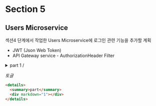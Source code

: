 # Section 5

## Users Microservice

섹션4 단계에서 작업한 Users Microservice에 로그인 관련 기능을 추가할 계획

- JWT (Json Web Token)
- API Gateway service - AuthorizationHeader Filter

<details>
  <summary>part 1 / </summary>
  <div markdown="1">   
  
로그인 시 사용자가 전달한 값을 저장하기 위한 클래스로 RequestLogin 생성

- UsernamePasswordAuthenticationFilter
  Spring Security에서 사용자의 아이디와 비밀번호 기반으로 인증을 처리하는 필터이다. 이는 기본적으로 로그인을 처리하며, 사용자 정보를 검증하고 인증토큰을 생성하는 역활을 한다.  
   그렇기 때문에 두 메소드를 재정의하여 기본 인증과정을 커스터마이징을 한다.

  - attemptAuthentication  
    로그인 요청이 들어올 때, 사용자의 자격을 기반으로 인증을 시도하는 역활을 한다. 사용자로부터 받은 `HttpServletRequest` 객체에서 아이디와 비밀번호를 추출하고 이를 기반으로 `Authentication`객체를 생성한다. 그런 다음 생성된 객체를 `AuthenticationManager`에게 전달하여 실제 인증을 수행하게 한다.

    `attemptAuthentication`을 재정의하면, 기본 인증 과정에서 커스터마이징이 필요한 부분을 추가할 수 있다. 예를 들어 요청 파라미터에서 아이디와 비밀번호를 추출하는 방법을 커스터마이징을 하거나, 추가적인 검증 로직을 넣을 수 있다.

  - SuccessfulAuthentication  
    해당 메소드는 사용자가 성공적으로 인증이 되었을 때 호출된다. 이 메소드는 보통 인증 성공 후 추가 작업을 처리하는데 사용이 된다. 예를 들어 JWT 토큰을 발급하거나 사용자의 인증 정보를 세션에 저장하는 등의 작업을 수행할 수 있다.

    `successfulAuthentication` 메소드를 재정의를 하면, 인증 성공 후의 처리를 커스터마이징을 하는데 예를 들어서 JWT 기반의 인증을 하는 경우, 이 메소드에서 JWT토큰을 생성하여 헤더에 추가할 수 있다.

* JSON 요청 데이터 파싱

```java
  RequestLogin creds = new ObjectMapper().readValue(request.getInputStream(), RequestLogin.class);
```

이 부분에서는 클라이언트가 보낸 HTTP 요청의 바디를 읽어와 RequestLogin이라는 클래스 형태로 변환한다. ObjectMapper는 Jackson 라이브러리에서 제공하는 클래스이며, JSON 데이터를 Java 객체로 변환하는 데 사용

request.getInputStream()을 통해 요청 바디를 스트림으로 가져온다.  
이 스트림을 Jackson의 readValue 메서드를 사용하여 RequestLogin 객체로 변환한다. 이 RequestLogin 클래스는 보통 로그인 시 사용되는 email과 password 필드를 가지고 있다.

- 인증 토큰 생성 및 인증 시도

```java
return getAuthenticationManager().authenticate(
        new UsernamePasswordAuthenticationToken(
                creds.getEmail(),
                creds.getPassword(),
                new ArrayList<>())
);
```

UsernamePasswordAuthenticationToken 객체를 생성하여, 사용자가 입력한 이메일과 비밀번호를 포함한 인증 토큰을 만든다.  
이 인증 토큰은 AuthenticationManager에 전달되어 실제 인증을 수행

- 예외 처리

```java
} catch (IOException e) {
    throw new RuntimeException(e);
}
```

JSON 파싱 과정에서 발생할 수 있는 IOException을 처리하기 위해 예외 처리를 한다.  
만약 JSON 파싱에 실패하면, RuntimeException을 발생시킵니다.



  </div>
</details>

_토글_

```html
<details>
  <summary>part</summary>
  <div markdown="1"></div>
</details>
```
